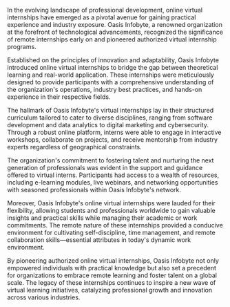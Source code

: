 In the evolving landscape of professional development, online virtual internships have emerged as a pivotal avenue for gaining practical experience and industry exposure. Oasis Infobyte, a renowned organization at the forefront of technological advancements, recognized the significance of remote internships early on and pioneered authorized virtual internship programs.

Established on the principles of innovation and adaptability, Oasis Infobyte introduced online virtual internships to bridge the gap between theoretical learning and real-world application. These internships were meticulously designed to provide participants with a comprehensive understanding of the organization's operations, industry best practices, and hands-on experience in their respective fields.

The hallmark of Oasis Infobyte's virtual internships lay in their structured curriculum tailored to cater to diverse disciplines, ranging from software development and data analytics to digital marketing and cybersecurity. Through a robust online platform, interns were able to engage in interactive workshops, collaborate on projects, and receive mentorship from industry experts regardless of geographical constraints.

The organization's commitment to fostering talent and nurturing the next generation of professionals was evident in the support and guidance offered to virtual interns. Participants had access to a wealth of resources, including e-learning modules, live webinars, and networking opportunities with seasoned professionals within Oasis Infobyte's network.

Moreover, Oasis Infobyte's online virtual internships were lauded for their flexibility, allowing students and professionals worldwide to gain valuable insights and practical skills while managing their academic or work commitments. The remote nature of these internships provided a conducive environment for cultivating self-discipline, time management, and remote collaboration skills—essential attributes in today's dynamic work environment.

By pioneering authorized online virtual internships, Oasis Infobyte not only empowered individuals with practical knowledge but also set a precedent for organizations to embrace remote learning and foster talent on a global scale. The legacy of these internships continues to inspire a new wave of virtual learning initiatives, catalyzing professional growth and innovation across various industries.